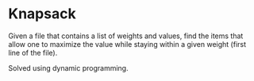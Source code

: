 # Knapsack

Given a file that contains a list of weights and values, find the items that allow one to maximize the value while staying within a given weight (first line of the file). 

Solved using dynamic programming.
